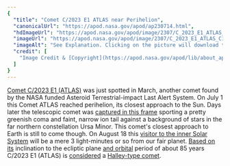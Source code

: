 ```yaml
---
{
  "title": "Comet C/2023 E1 ATLAS near Perihelion",
  "canonicalUrl": "https://apod.nasa.gov/apod/ap230714.html",
  "hdImageUrl": "https://apod.nasa.gov/apod/image/2307/C_2023_E1_ATLAS_C14F2_DEBartlett.jpg",
  "imageUrl": "https://apod.nasa.gov/apod/image/2307/C_2023_E1_ATLAS_C14F2_DEBartlett1024.jpg",
  "imageAlt": "See Explanation. Clicking on the picture will download the highest resolution version available.",
  "credit": [
    "Image Credit & [Copyright](https://apod.nasa.gov/apod/lib/about_apod.html#srapply): [Dan Bartlett](https://www.astrobin.com/users/h2ologg/)"
  ]
}
---
```


[Comet C/2023 E1 (ATLAS)](https://theskylive.com/c2023e1-info) was just spotted in March, another comet found by the NASA funded Asteroid Terrestrial-impact Last Alert System. On July 1 this Comet ATLAS reached perihelion, its closest approach to the Sun. Days later the telescopic comet was [captured in this frame](https://www.astrobin.com/03ejcp/B/) sporting a pretty greenish coma and faint, narrow ion tail against a background of stars in the far northern constellation Ursa Minor. This comet's closest approach to Earth is still to come though. On August 18 this [visitor to the inner Solar System](https://solarsystem.nasa.gov/asteroids-comets-and-meteors/comets/overview/) will be a mere 3 light-minutes or so from our fair planet. [Based on its](https://minorplanetcenter.net/db_search/show_object?object_id=C/2023+E1) inclination to the ecliptic plane [and orbital](https://ssd.jpl.nasa.gov/tools/sbdb_lookup.html#/?sstr=C%2F2023%20E1) period of about 85 years C/2023 E1 (ATLAS) is [considered](https://ui.adsabs.harvard.edu/abs/2014A%26A...563A.122W/abstract) a [Halley-type comet](https://astronomy.swin.edu.au/cosmos/h/halley-type+comets).
